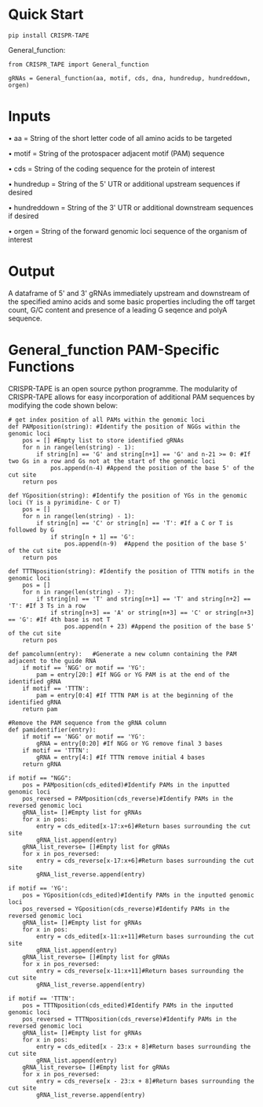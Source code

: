 # Quick Start 

    pip install CRISPR-TAPE

General_function:

    from CRISPR_TAPE import General_function
  
    gRNAs = General_function(aa, motif, cds, dna, hundredup, hundreddown, orgen)
    
# Inputs

• aa = String of the short letter code of all amino acids to be targeted

• motif = String of the protospacer adjacent motif (PAM) sequence

• cds = String of the coding sequence for the protein of interest

• hundredup = String of the 5' UTR or additional upstream sequences if desired

• hundreddown = String of the 3' UTR or additional downstream sequences if desired

• orgen = String of the forward genomic loci sequence of the organism of interest

# Output 

A dataframe of 5' and 3' gRNAs immediately upstream and downstream of the specified amino acids and some basic properties including the off target count, G/C content and presence of a leading G seqence and polyA sequence. 

# General_function PAM-Specific Functions
CRISPR-TAPE is an open source python programme. The modularity of CRISPR-TAPE allows for easy incorporation of additional PAM sequences by modifying the code shown below:
   
    # get index position of all PAMs within the genomic loci
    def PAMposition(string): #Identify the position of NGGs within the genomic loci
        pos = [] #Empty list to store identified gRNAs
        for n in range(len(string) - 1):
            if string[n] == 'G' and string[n+1] == 'G' and n-21 >= 0: #If two Gs in a row and Gs not at the start of the genomic loci
                pos.append(n-4) #Append the position of the base 5' of the cut site
        return pos
    
    def YGposition(string): #Identify the position of YGs in the genomic loci (Y is a pyrimidine- C or T)
        pos = []
        for n in range(len(string) - 1):
            if string[n] == 'C' or string[n] == 'T': #If a C or T is followed by G
                if string[n + 1] == 'G':
                    pos.append(n-9)  #Append the position of the base 5' of the cut site
        return pos
    
    def TTTNposition(string): #Identify the position of TTTN motifs in the genomic loci
        pos = []
        for n in range(len(string) - 7):
            if string[n] == 'T' and string[n+1] == 'T' and string[n+2] == 'T': #If 3 Ts in a row
                if string[n+3] == 'A' or string[n+3] == 'C' or string[n+3] == 'G': #If 4th base is not T
                    pos.append(n + 23) #Append the position of the base 5' of the cut site
        return pos

    def pamcolumn(entry):   #Generate a new column containing the PAM adjacent to the guide RNA
        if motif == 'NGG' or motif == 'YG':
            pam = entry[20:] #If NGG or YG PAM is at the end of the identified gRNA
        if motif == 'TTTN':
            pam = entry[0:4] #If TTTN PAM is at the beginning of the identified gRNA
        return pam

    #Remove the PAM sequence from the gRNA column
    def pamidentifier(entry):
        if motif == 'NGG' or motif == 'YG':
            gRNA = entry[0:20] #If NGG or YG remove final 3 bases
        if motif == 'TTTN':
            gRNA = entry[4:] #If TTTN remove initial 4 bases
        return gRNA
    
    if motif == "NGG":
        pos = PAMposition(cds_edited)#Identify PAMs in the inputted genomic loci
        pos_reversed = PAMposition(cds_reverse)#Identify PAMs in the reversed genomic loci
        gRNA_list= []#Empty list for gRNAs
        for x in pos:
            entry = cds_edited[x-17:x+6]#Return bases surrounding the cut site
            gRNA_list.append(entry)
        gRNA_list_reverse= []#Empty list for gRNAs
        for x in pos_reversed:
            entry = cds_reverse[x-17:x+6]#Return bases surrounding the cut site
            gRNA_list_reverse.append(entry)
            
    if motif == 'YG':
        pos = YGposition(cds_edited)#Identify PAMs in the inputted genomic loci
        pos_reversed = YGposition(cds_reverse)#Identify PAMs in the reversed genomic loci
        gRNA_list= []#Empty list for gRNAs
        for x in pos:
            entry = cds_edited[x-11:x+11]#Return bases surrounding the cut site
            gRNA_list.append(entry)
        gRNA_list_reverse= []#Empty list for gRNAs
        for x in pos_reversed:
            entry = cds_reverse[x-11:x+11]#Return bases surrounding the cut site
            gRNA_list_reverse.append(entry)
            
    if motif == 'TTTN':
        pos = TTTNposition(cds_edited)#Identify PAMs in the inputted genomic loci
        pos_reversed = TTTNposition(cds_reverse)#Identify PAMs in the reversed genomic loci
        gRNA_list= []#Empty list for gRNAs
        for x in pos:
            entry = cds_edited[x - 23:x + 8]#Return bases surrounding the cut site
            gRNA_list.append(entry)
        gRNA_list_reverse= []#Empty list for gRNAs
        for x in pos_reversed:
            entry = cds_reverse[x - 23:x + 8]#Return bases surrounding the cut site
            gRNA_list_reverse.append(entry)
